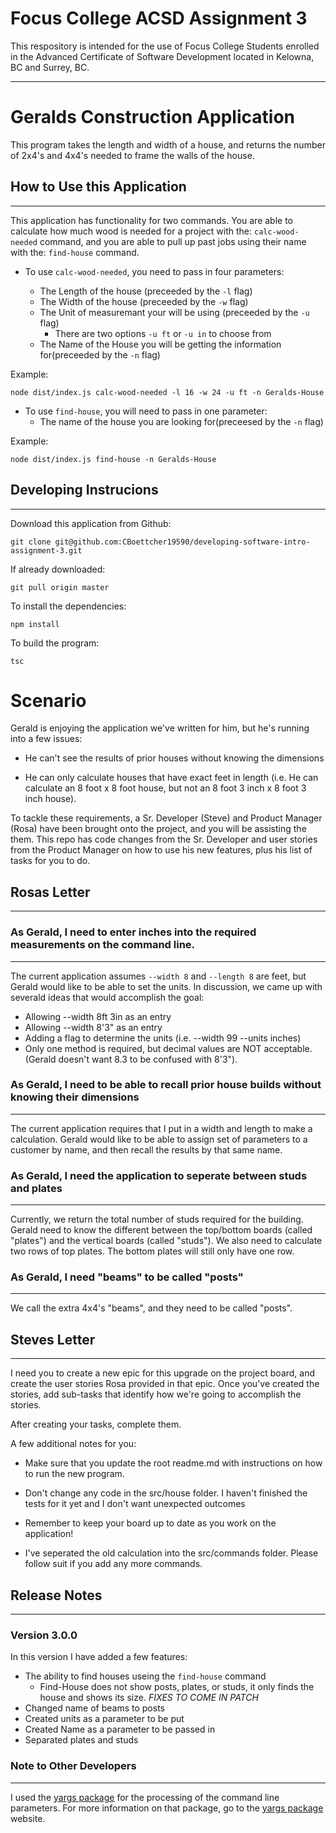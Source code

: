 # Focus College ACSD Assignment 3

This respository is intended for the use of Focus College Students enrolled in the Advanced Certificate of Software Development located in Kelowna, BC and Surrey, BC.

---
# Geralds Construction Application
This program takes the length and width of a house, and returns the number of 2x4's and 4x4's needed to frame the walls of the house. 


## How to Use this Application
------------------------------
This application has functionality for two commands. You are able to calculate how much wood is needed for a project with the: `calc-wood-needed` command, and you are able to pull up past jobs using their name with the: `find-house` command.

* To use `calc-wood-needed`, you need to pass in four parameters:

    * The Length of the house (preceeded by the `-l` flag)
    *   The Width of the house (preceeded by the `-w` flag)
    * The Unit of measuremant your will be using (preceeded by the `-u` flag)
        * There are two options `-u ft` or `-u in` to choose from
    * The Name of the House you will be getting the information for(preceeded by the `-n` flag)

Example:

```
node dist/index.js calc-wood-needed -l 16 -w 24 -u ft -n Geralds-House
```
* To use `find-house`, you will need to pass in one parameter:
    * The name of the house you are looking for(preceesed by the `-n` flag)

Example:
```
node dist/index.js find-house -n Geralds-House
```


## Developing Instrucions 
-------------------------
Download this application from Github:
```
git clone git@github.com:CBoettcher19590/developing-software-intro-assignment-3.git
```

If already downloaded:
```
git pull origin master
```

To install the dependencies:
```
npm install
```

To build the program:
```
tsc
```
# Scenario

Gerald is enjoying the application we've written for him, but he's running into a few issues:

* He can't see the results of prior houses without knowing the dimensions

* He can only calculate houses that have exact feet in length (i.e. He can calculate an 8 foot x 8 foot house, but not an 8 foot 3 inch x 8 foot 3 inch house).

To tackle these requirements, a Sr. Developer (Steve) and Product Manager (Rosa) have been brought onto the project, and you will be assisting the them. This repo has code changes from the Sr. Developer and user stories from the Product Manager on how to use his new features, plus his list of tasks for you to do.


## Rosas Letter
---

### As Gerald, I need to enter inches into the required measurements on the command line.

---
The current application assumes `--width 8` and `--length 8` are feet, but Gerald would like to be able to set the units. In discussion, we came up with severald ideas that would accomplish the goal:

* Allowing --width 8ft 3in as an entry
* Allowing --width 8'3" as an entry
* Adding a flag to determine the units (i.e. --width 99 --units inches)
* Only one method is required, but decimal values are NOT acceptable. (Gerald doesn't want 8.3 to be confused with 8'3").

### As Gerald, I need to be able to recall prior house builds without knowing their dimensions
---
The current application requires that I put in a width and length to make a calculation. Gerald would like to be able to assign set of parameters to a customer by name, and then recall the results by that same name.

### As Gerald, I need the application to seperate between studs and plates
---
Currently, we return the total number of studs required for the building. Gerald need to know the different between the top/bottom boards (called "plates") and the vertical boards (called "studs"). We also need to calculate two rows of top plates. The bottom plates will still only have one row.

### As Gerald, I need "beams" to be called "posts"
---
We call the extra 4x4's "beams", and they need to be called "posts".


## Steves Letter
---
I need you to create a new epic for this upgrade on the project board, and create the user stories Rosa provided in that epic. Once you've created the stories, add sub-tasks that identify how we're going to accomplish the stories.

After creating your tasks, complete them.

A few additional notes for you:

* Make sure that you update the root readme.md with instructions on how to run the new program.

* Don't change any code in the src/house folder. I haven't finished the tests for it yet and I don't want unexpected outcomes

* Remember to keep your board up to date as you work on the application!

* I've seperated the old calculation into the src/commands folder. Please follow suit if you add any more commands.

## Release Notes
---
### Version 3.0.0
In this version I have added a few features:
* The ability to find houses useing the `find-house` command
    * Find-House does not show posts, plates, or studs, it only finds the house and shows its size. *FIXES TO COME IN PATCH*
* Changed name of beams to posts
* Created units as a parameter to be put
* Created Name as a parameter to be passed in
* Separated plates and studs




### Note to Other Developers
---

I used the [yargs package] for the processing of the command line parameters. For more information on that package, go to the [yargs package] website. 

[yargs package]: https://www.npmjs.com/package/yargs 